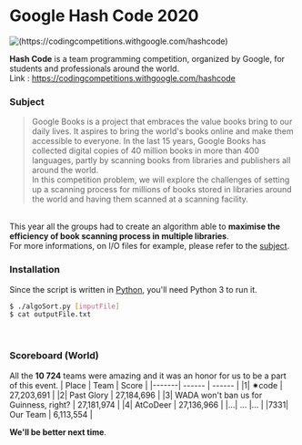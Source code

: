 # Google Hash Code 2020

![(https://codingcompetitions.withgoogle.com/hashcode)](https://www.google.com/images/branding/googlelogo/2x/googlelogo_color_272x92dp.png)

**Hash Code** is a team programming competition, organized by Google, for students and professionals around the world.\
Link : https://codingcompetitions.withgoogle.com/hashcode

### Subject
> Google Books is a project that embraces the value books bring to our daily lives. It aspires to bring the world's books online and make them accessible to everyone. In the last 15 years, Google Books has collected digital copies of 40 million books in more than 400 languages, partly by scanning books from libraries and publishers all around the world.
\
In this competition problem, we will explore the challenges of setting up a scanning process for millions of books stored in libraries around the world and having them scanned at a scanning facility.

&nbsp;\
This year all the groups had to create an algorithm able to **maximise the efficiency of book scanning process in multiple libraries**.\
For more informations, on I/O files for example, please refer to the [subject]().
<br>

### Installation

Since the script is written in [Python](https://www.python.org/), you'll need Python 3 to run it.

```sh
$ ./algoSort.py [inputFile]
$ cat outputFile.txt
```
<br>

### Scoreboard (World)

All the **10 724** teams were amazing and it was an honor for us to be a part of this event.
| Place | Team | Score |
|-------| ------ | ------ |
|1| ✷code | 27,203,691 |
|2| Past Glory | 27,184,696 |
|3| WADA won't ban us for Guinness, right? | 27,181,974 |
|4| AtCoDeer | 27,136,966 |
|...| ... |... |
|7331| Our Team |  6,113,554  |

**We'll be better next time**.
